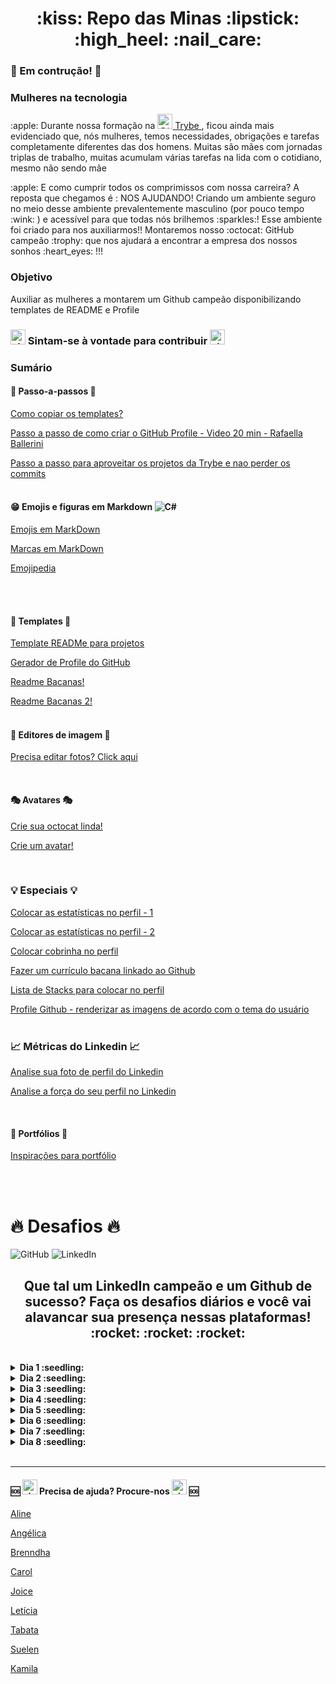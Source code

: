 <h1 align="center"> :kiss:  Repo das Minas  :lipstick:  :high_heel:  :nail_care: </h1> 

###  :construction:  Em contrução!  :construction:

### Mulheres na tecnologia

<p> :apple: Durante nossa formação na  <a href="https://www.betrybe.com/" target="_blank">
      <img src="https://avatars.githubusercontent.com/u/82593112?s=48&amp;v=4" width="24" height="24" alt="@trybe-tech-ops">
      Trybe
   </a>, ficou ainda mais evidenciado que, nós mulheres, temos necessidades, obrigações e tarefas completamente diferentes das dos homens. Muitas são mães com jornadas triplas de trabalho, muitas acumulam várias tarefas na lida com o cotidiano, mesmo não sendo mãe</p>
<p> :apple: E como cumprir todos os comprimissos com nossa carreira? A reposta que chegamos é : NOS AJUDANDO! 
 Criando um ambiente seguro no meio desse ambiente prevalentemente masculino (por pouco tempo :wink: ) e acessível para que todas nós brilhemos :sparkles:!
  Esse ambiente foi criado para nos auxiliarmos!! Montaremos nosso :octocat: GitHub campeão :trophy: que nos ajudará a encontrar a empresa dos nossos sonhos :heart_eyes: !!! </p>

### Objetivo

Auxiliar as mulheres a montarem um Github campeão disponibilizando templates de README e Profile



###  <img src="https://www.imagensanimadas.com/data/media/930/sirene-de-policia-imagem-animada-0004.gif" width="24" height="24" alt="sirene de policia" /> Sintam-se à vontade para contribuir <img src="https://www.imagensanimadas.com/data/media/930/sirene-de-policia-imagem-animada-0004.gif" width="24" height="24" alt="sirene de policia" /> 


 ### Sumário
 
 #### :feet: Passo-a-passos :feet:
 

<a href="https://github.com/onyrius/repo-das-mina/blob/f226203649794a35a1b7307b719031b63149c189/como-copiar-repo.md">Como copiar os templates?</a>  
      
<a href="https://www.youtube.com/watch?v=TsaLQAetPLU&list=PLhkO7OMKgT_rqwGYldqcFxyN4yjFgmDh8&index=4&ab_channel=RafaellaBallerini">Passo a passo de como criar o GitHub Profile - Video 20 min - Rafaella Ballerini</a>  

<a href="https://github.com/onyrius/repo-das-mina/blob/95fad25a448b0d75003ad6c41e68e33661304f27/nao-perca-seus-commits.md">Passo a passo para aproveitar os projetos da Trybe e nao perder os commits </a> <br/> <br/>
      
#### :grin: Emojis e figuras em Markdown ![C#](https://img.shields.io/badge/c%23-%23239120.svg?style=for-the-badge&logo=c-sharp&logoColor=white)
      
<a href="https://github.com/onyrius/repo-das-mina/blob/9a56c596b28926b16eb919ebdb7781bd6510a8f7/emojis.md"> Emojis em MarkDown  </a>

<a href="https://github.com/onyrius/markdown-badges"> Marcas em MarkDown </a> 

<a href="https://emojipedia.org/"> Emojipedia </a>

<br/> <br/>


      
#### :scroll: Templates :scroll:
      
 <a href="https://github.com/onyrius/repo-das-mina/blob/9a56c596b28926b16eb919ebdb7781bd6510a8f7/template-readme.md"> Template READMe para projetos  </a>
  
<a href="https://rahuldkjain.github.io/gh-profile-readme-generator/">Gerador de Profile do GitHub </a> 
      
<a href="https://github.com/matiassingers/awesome-readme">Readme Bacanas!</a>  
 
<a href="https://github.com/kautukkundan/Awesome-Profile-README-templates">Readme Bacanas 2!</a>
 <br/>
<br/>
      
 #### :wrench: Editores de imagem :wrench:
        
 <a href="https://pixlr.com/br/editor/">Precisa editar fotos? Click aqui</a>  <br/>
  
 <br/>
       
 ####  :performing_arts: Avatares  :performing_arts:
  
  <a href="https://myoctocat.com/build-your-octocat/"> Crie sua octocat linda!  </a> 
       
 <a href="https://www.bitmoji.com/"> Crie um avatar!  </a>
       
 <br/>  
       
  ###  :bulb: Especiais :bulb:
  
   <a href="https://github.com/anuraghazra/github-readme-stats">Colocar as estatísticas no perfil - 1</a>
  
  <a href="http://github-readme-streak-stats.herokuapp.com/demo/">Colocar as estatísticas no perfil - 2</a>
  
  <a href="https://dev.to/henriquelopes42/como-adicionar-o-snake-game-jogo-da-cobrinha-no-seu-perfil-do-github-40m2"> Colocar cobrinha no perfil</a>
  
  <a href="https://gitconnected.com/"> Fazer um currículo bacana linkado ao Github </a>
   
  <a href="https://github.com/tandpfun/skill-icons#readme">Lista de Stacks para colocar no perfil </a>
        
   <a href="https://www.stefanjudis.com/notes/how-to-define-dark-light-mode-images-in-github-markdown/"> Profile Github - renderizar as imagens de acordo com o tema do usuário </a>
    <br/>
    <br/>

  
 ### :chart_with_upwards_trend:  Métricas do Linkedin  :chart_with_upwards_trend:
   
 
   
   <a href="https://www.snappr.com/photo-analyzer/">Analise sua foto de perfil do Linkedin</a>
 
   <a href="http://linkedin.com/sales/ssi">Analise a força do seu perfil no Linkedin</a>
          
   <br/>
       
  #### :bust_in_silhouette: Portfólios :bust_in_silhouette:
     
 <a href="https://dev.to/gismo1337/interactive-portfolio-showcase-for-developers-4m97?signin=true#a"> Inspirações para portfólio </a>
  
 <br/><br/>
       
       
        
   # 🔥 Desafios 🔥      
   
   ![GitHub](https://img.shields.io/badge/github-%23121011.svg?style=for-the-badge&logo=github&logoColor=white) ![LinkedIn](https://img.shields.io/badge/linkedin-%230077B5.svg?style=for-the-badge&logo=linkedin&logoColor=white)
  <h2 align="center"> Que tal um LinkedIn campeão e um Github de sucesso? Faça os desafios diários e você vai alavancar sua presença nessas plataformas! :rocket: :rocket: :rocket:</h2>
<br/>

<details>
      
<summary><strong>Dia 1 :seedling:</strong></summary><br />

# Desafio diário | Adicionar foto, capa e título ![LinkedIn](https://img.shields.io/badge/linkedin-%230077B5.svg?style=for-the-badge&logo=linkedin&logoColor=white)

#### :seedling: Faça login e acesse o seu perfil clicando na sua foto e depois em visualizar perfil. <br/><br/>
<img src="./desafios-linkedin-github/dia-1/imagens/01.png"/><br/><br/>

#### :seedling: No seu perfil, clique no espaço para a foto e depois em adicionar foto. Existem as opções de fazer upload de uma foto ou tirar uma diretamente da sua webcam.
<img src="./desafios-linkedin-github/dia-1/imagens/02.png"/><br/><br/>


#### :seedling: Agora para a capa basta clicar no lápis circulado em laranja e escolher uma imagem. E no título no lápis circulado em azul.
<img src="./desafios-linkedin-github/dia-1/imagens/03.png" align="center"/><br/><br/>
_Há templates disponíveis no slack da Trybe que podemos usar e há também templates para linkedin no <a href="http://canva.com/">Canvas</a> (exemplo foto abaixo)_ <br/> 
<img src="./desafios-linkedin-github/dia-1/imagens/banner-linkedin-canvas.png"/><br/><br/>

#### :seedling: Uma ideia para o título é usar Estudante de Desenvolvimento Web Full Stack | Trybe - Turma XP. Basta digitar na área em vermelho e depois clicar em salvar.
<img src="./desafios-linkedin-github/dia-1/imagens/04.png"/><br/><br/>

## :seedling: Colaboradora: [Letícia Mayr](https://www.linkedin.com/in/leticia-mayr/) :green_heart:

</details>

<details>

<summary><strong>Dia 2 :seedling:</strong></summary><br />

# Desafio diário | Adicionar foto, nome, bio e localização ![GitHub](https://img.shields.io/badge/github-%23121011.svg?style=for-the-badge&logo=github&logoColor=white)

<img src="./desafios-linkedin-github/dia-2/imagens/01.png" /><br/><br/>
<img src="./desafios-linkedin-github/dia-2/imagens/02.png" /><br/><br/>
<img src="./desafios-linkedin-github/dia-2/imagens/03.png" /><br/><br/>
<img src="./desafios-linkedin-github/dia-2/imagens/04.png" /><br/><br/>
<img src="./desafios-linkedin-github/dia-2/imagens/05.png" /><br/><br/>

## :seedling: Colaboradora: [Joice Aguiar](https://www.linkedin.com/in/joicemaguiar/) :green_heart:

</details>

<details>

<summary><strong>Dia 3 :seedling:</strong></summary><br />

# Desafio diário | Mudar o setor, formação acadêmica (introdução), localidade e contato ![LinkedIn](https://img.shields.io/badge/linkedin-%230077B5.svg?style=for-the-badge&logo=linkedin&logoColor=white)

## :seedling: Faça login, acesse o seu perfil e depois clique nesse lápis para editar sua introdução.
     
<img src="./desafios-linkedin-github/dia-3/imagens/01.png" /><br/><br/>

## :seedling:  Neste janela, você pode editar muitas coisas, inclusive gravar a pronúncia do seu nome (apenas pelo app) e também adicionar os pronomes aos quais usa (e abaixo você configura quem pode ver isso, recomendo deixar _Todos_ 

<img src="./desafios-linkedin-github/dia-3/imagens/02.png" /><br/><br/>

## :seedling:  Logo abaixo terá a opção de colocar onde você trabalha atualmente (caso esteja trabalhando) e também onde estuda (é importante ticar a opção Exibir minha formação na introdução para que fique aparecendo logo no início do perfil).

<img src="./desafios-linkedin-github/dia-3/imagens/03.png" /><br/>
<img src="./desafios-linkedin-github/dia-3/imagens/04.png" /><br/><br/>

## :seedling:  Em seguida terá a opção de alterar sua localização.

<img src="./desafios-linkedin-github/dia-3/imagens/05.png" /><br/><br/>

## :seedling:  Quase finalizando, você pode atualizar o seu contato.

<img src="./desafios-linkedin-github/dia-3/imagens/06.png" /><br/><br/>

## :seedling:  Por fim, abrirá uma aba para inserir todas as informações pertinentes. Note que é onde pode fazer a personalização da URL, mas isso ficará para outro desafio.

<img src="./desafios-linkedin-github/dia-3/imagens/07.png" /><br/>
## :seedling:  Após preencher todas as opções e escolher a forma de visualização para sua rede de contatos, é só clicar em salvar, após salvar, você será redirecionada para a sessão anterior e também precisará clicar em salvar. Após isso, mais um passo já foi finalizado no seu perfil.

<img src="./desafios-linkedin-github/dia-3/imagens/08.png" /><br/><br/>

## :seedling: Colaboradora: [Brenndha Cabral](https://www.linkedin.com/in/brenndhacabral/) :green_heart:

</details>

<details>

<summary><strong>Dia 4 :seedling:</strong></summary><br />

# Desafio diário | Como personalizar o README do perfil do Github ![GitHub](https://img.shields.io/badge/github-%23121011.svg?style=for-the-badge&logo=github&logoColor=white)

 ## :seedling: Clique [aqui](https://www.youtube.com/watch?v=TsaLQAetPLU) e veja esse vídeo de 20 minutinhos (rapidinho :fire:) e você vai entender melhor como funciona o README do perfil e como personalizá-lo.

[![IMAGE ALT TEXT HERE](https://img.youtube.com/vi/TsaLQAetPLU/0.jpg)](https://www.youtube.com/watch?v=TsaLQAetPLU)

## :seedling: Colaboradora: [Brenndha Cabral](https://www.linkedin.com/in/brenndhacabral/) :green_heart:

</details>

<details>

<summary><strong>Dia 5 :seedling:</strong></summary><br />

# Desafio diário | Escrever o _Sobre_ do LinkedIn, seu texto de apresentação! ![LinkedIn](https://img.shields.io/badge/linkedin-%230077B5.svg?style=for-the-badge&logo=linkedin&logoColor=white)

 ## :seedling: Faça login, acesse o seu perfil.
     
<img src="./desafios-linkedin-github/dia-5/imagens/01.png" /><br/><br/>

## :seedling: Se não houver nenhum _Sobre_ no seu LinkedIn, faça os passos seguintes:
 - Vá até a opção _Adicionar seção do perfil_;
 - Abrirá uma caixinha, você deve selecionar a opção _Adicionar sobre_;
 - Escreva seu texto na área mostrada na terceira imagem e salve.

<img src="./desafios-linkedin-github/dia-5/imagens/02.png" /><br/>
<img src="./desafios-linkedin-github/dia-5/imagens/03.png" /><br/>
<img src="./desafios-linkedin-github/dia-5/imagens/04.png" /><br/><br/>


## :seedling:  Se você  já tem um _Sobre_ e quer editar, faça os passos seguintes:
 - Vá até a seção _Sobre_ do seu perfil e clique no lápis para editar;
 - Abrirá uma caixa de texto, é só escrever o seu _Sobre_ e salvar.

<img src="./desafios-linkedin-github/dia-5/imagens/05.png" /><br/>
<img src="./desafios-linkedin-github/dia-5/imagens/06.png" /><br/><br/>


## :seedling: E agora? O que escrever? Aqui vão algumas dicas:
 - Escreva uma breve apresentação sobre você;
 - Deve ser um texto pequeno e fluido;
 - Escreva em primeira pessoa;
 - Importante pensar em como você quer ser vista pelas pessoas;
 - Ideias para começar: Quais são suas paixões? Comunicar seus interesses; Linguagens de programação que domina; Qual é seu propósito?
 - Se estiver em transição de carreira, é legal falar qual foi sua motivação para fazer a transição.

<br/>

:warning: **Importante:** É um texto sobre você! A ideia aqui não é ter uma receita de bolo para seguir a risca. Deve ser um texto autêntico, que faça sentido para você. E lembre-se: geralmente o _Sobre_ é a primeira coisa que o recrutador vai olhar no seu perfil.

<br/>

## :seedling: Colaboradora: [Ligia Arcanjo Gonçalves](https://www.linkedin.com/in/ligiaarcanjo/) :green_heart:

</details>

<details>

<summary><strong>Dia 6 :seedling:</strong></summary><br />

# Desafio diário | Criando README do perfil [GitHub](https://img.shields.io/badge/github-%23121011.svg?style=for-the-badge&logo=github&logoColor=white)

<img src="./desafios-linkedin-github/dia-6/imagens/01.gif" /><br/><br/>
<img src="./desafios-linkedin-github/dia-6/imagens/02.gif" /><br/><br/>
<img src="./desafios-linkedin-github/dia-6/imagens/03.png" /><br/><br/>
<img src="./desafios-linkedin-github/dia-6/imagens/04.png" /><br/><br/>
<img src="./desafios-linkedin-github/dia-6/imagens/05.png" /><br/><br/>
<img src="./desafios-linkedin-github/dia-6/imagens/06.gif" /><br/><br/>
<img src="./desafios-linkedin-github/dia-6/imagens/07.gif" /><br/><br/>
<img src="./desafios-linkedin-github/dia-6/imagens/08.gif" /><br/><br/>
<img src="./desafios-linkedin-github/dia-6/imagens/09.gif" /><br/><br/>

## :seedling: Colaboradora: [Suelen Arruda](https://www.linkedin.com/in/suelen-arruda/) :green_heart:

</details>

<details>

<summary><strong>Dia 7 :seedling:</strong></summary><br />

# Desafio diário | Adicionar experiências profissionais ![LinkedIn](https://img.shields.io/badge/linkedin-%230077B5.svg?style=for-the-badge&logo=linkedin&logoColor=white)

Todas as experiências profissionais são válidas e devem ser incluídas no seu LinkedIn. Na descrição de cada experiência, você deve incluir suas principais atribuições e entregas em forma de tópicos, evitando parágrafos longos.
Além disso, adicionar mídias, deixam o seu perfil mais interessante.

Hackathons e projetos que você participou, também podem ser incluídos como experiências profissionais!
<br/><br/>

<img src="./desafios-linkedin-github/dia-7/imagens/01.png" /><br/><br/>
<img src="./desafios-linkedin-github/dia-7/imagens/02.png" /><br/><br/>
<img src="./desafios-linkedin-github/dia-7/imagens/03.png" /><br/><br/>
<img src="./desafios-linkedin-github/dia-7/imagens/04.png" /><br/><br/>
<img src="./desafios-linkedin-github/dia-7/imagens/05.png" /><br/><br/>

 - Para cada experiência listada utilizar até 3-4 bullet points para listar habilidades e/ou responsabilidades;
 - Em cada experiência profissional listar, pelo menos, um bullet point demonstrando como contribuiu para a empresa ou uma causa;
 - Para cada experiência listada, observar o nome da empresa /organização, o título de função, data de início e término (mês e ano).

 <br/>

## :seedling: Colaboradora: [Joice Aguiar](https://www.linkedin.com/in/joicemaguiar/) :green_heart:


</details>

<details>

<summary><strong>Dia 8 :seedling:</strong></summary><br />

# Desafio diário | Adicionar as formações acadêmicas ![LinkedIn](https://img.shields.io/badge/linkedin-%230077B5.svg?style=for-the-badge&logo=linkedin&logoColor=white)

#### :seedling: Vá até seu perfil. <br/><br/>
<img src="./desafios-linkedin-github/dia-8/imagens/01.png"/><br/><br/>

#### :seedling: Role para baixo até chegar em Formação acadêmica (fica logo após os experiências profissionais).

_Clique em editar para editar alguma experiência profissional já inserida ou clique em adicionar para inserir uma nova experiência_

<img src="./desafios-linkedin-github/dia-8/imagens/02.png"/><br/><br/>


#### :seedling: A seção de Formação acadêmica não aparece? Suba um pouquinho e clique em Adicionar seção do perfil  e adicione.

<img src="./desafios-linkedin-github/dia-8/imagens/03.png"/><br/><br/>
<img src="./desafios-linkedin-github/dia-8/imagens/04.png"/><br/><br/>

#### :seedling: Para adicionar uma nova Formação acadêmica, pasta clicar no botão inserir (passo acima) e se abrirá essa janela onde é possível inserir todas as informações pertinentes. Lembrando que é possível adicionar alguma mídia então se houver algum link a documentos, fotos, sites, apresentações e vídeos externos é interessante anexar. Não esqueça em clicar em Salvar.

<img src="./desafios-linkedin-github/dia-8/imagens/05.png"/><br/><br/>
<img src="./desafios-linkedin-github/dia-8/imagens/06.png"/><br/><br/>

#### :seedling: Quer adicionar uma nota ou excluir a Formação acadêmica? Só clicar no botão de editar (passo acima) que irá habilitar para você.

<img src="./desafios-linkedin-github/dia-8/imagens/07.png"/><br/><br/>

## :seedling: Colaboradora: [Brenndha Cabral](https://www.linkedin.com/in/brenndhacabral/) :green_heart:


</details>

<br/>

---
        
  #### :sos: <img src="https://www.imagensanimadas.com/data/media/930/sirene-de-policia-imagem-animada-0004.gif" width="24" height="24" alt="sirene de policia" />  Precisa de ajuda? Procure-nos <img src="https://www.imagensanimadas.com/data/media/930/sirene-de-policia-imagem-animada-0004.gif" width="24" height="24" alt="sirene de policia" />  :sos:

<a href="https://github.com/Alineol">Aline</a>

<a href="https://github.com/AngelicaCSSilva">Angélica</a>

<a href="https://github.com/brenndha-cabral">Brenndha</a>
       
<a href="https://github.com/Carolyla">Carol</a>

<a href="https://github.com/joiceaguiar">Joice</a>

<a href="https://github.com/LeticiaMayr">Letícia</a>  
 
 <a href="https://github.com/TabataSouto">Tabata</a> 
       
<a href="https://github.com/onyrius/">Suelen</a>

<a href="https://github.com/Kamila-hydalgo">Kamila</a>
